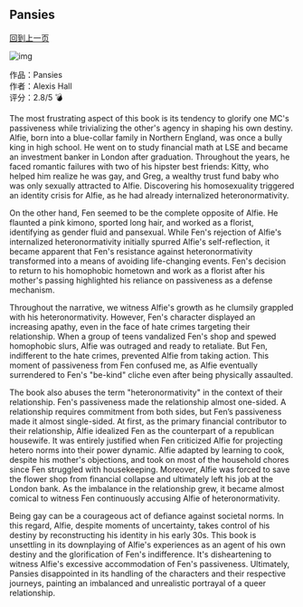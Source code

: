 ## Pansies
[回到上一页](https://boheme13.github.io/books/)  &nbsp;&nbsp;
<br>

![img](https://quicunquevult.com/wp-content/uploads/2021/07/Pansiesitalian.png)

作品：Pansies<br>
作者：Alexis Hall<br>
评分：2.8/5 💣<br>

The most frustrating aspect of this book is its tendency to glorify one MC's passiveness while trivializing the other's agency in shaping his own destiny. Alfie, born into a blue-collar family in Northern England, was once a bully king in high school. He went on to study financial math at LSE and became an investment banker in London after graduation. Throughout the years, he faced romantic failures with two of his hipster best friends: Kitty, who helped him realize he was gay, and Greg, a wealthy trust fund baby who was only sexually attracted to Alfie. Discovering his homosexuality triggered an identity crisis for Alfie, as he had already internalized heteronormativity.

On the other hand, Fen seemed to be the complete opposite of Alfie. He flaunted a pink kimono, sported long hair, and worked as a florist, identifying as gender fluid and pansexual. While Fen's rejection of Alfie's internalized heteronormativity initially spurred Alfie's self-reflection, it became apparent that Fen's resistance against heteronormativity transformed into a means of avoiding life-changing events. Fen's decision to return to his homophobic hometown and work as a florist after his mother's passing highlighted his reliance on passiveness as a defense mechanism.

Throughout the narrative, we witness Alfie's growth as he clumsily grappled with his heteronormativity. However, Fen's character displayed an increasing apathy, even in the face of hate crimes targeting their relationship. When a group of teens vandalized Fen's shop and spewed homophobic slurs, Alfie was outraged and ready to retaliate. But Fen, indifferent to the hate crimes, prevented Alfie from taking action. This moment of passiveness from Fen confused me, as Alfie eventually surrendered to Fen's "be-kind" cliche even after being physically assaulted.

The book also abuses the term "heteronormativity" in the context of their relationship. Fen's passiveness made the relationship almost one-sided. A relationship requires commitment from both sides, but Fen’s passiveness made it almost single-sided. At first, as the primary financial contributor to their relationship, Alfie idealized Fen as the counterpart of a republican housewife. It was entirely justified when Fen criticized Alfie for projecting hetero norms into their power dynamic. Alfie adapted by learning to cook, despite his mother's objections, and took on most of the household chores since Fen struggled with housekeeping. Moreover, Alfie was forced to save the flower shop from financial collapse and ultimately left his job at the London bank. As the imbalance in the relationship grew, it became almost comical to witness Fen continuously accusing Alfie of heteronormativity.

Being gay can be a courageous act of defiance against societal norms. In this regard, Alfie, despite moments of uncertainty, takes control of his destiny by reconstructing his identity in his early 30s. This book is unsettling in its downplaying of Alfie's experiences as an agent of his own destiny and the glorification of Fen's indifference. It's disheartening to witness Alfie's excessive accommodation of Fen's passiveness. Ultimately, Pansies disappointed in its handling of the characters and their respective journeys, painting an imbalanced and unrealistic portrayal of a queer relationship.